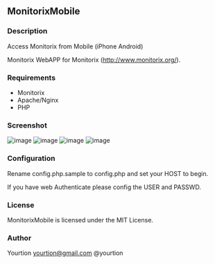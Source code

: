 ## MonitorixMobile

### Description

Access Monitorix from Mobile (iPhone Android)

Monitorix WebAPP for Monitorix (http://www.monitorix.org/).

### Requirements

 * Monitorix
 * Apache/Nginx
 * PHP

### Screenshot
![image](https://raw.github.com/yourtion/MonitorixMobile/master/screenshot/home.png)
![image](https://raw.github.com/yourtion/MonitorixMobile/master/screenshot/system.png)
![image](https://raw.github.com/yourtion/MonitorixMobile/master/screenshot/nginx.png)
![image](https://raw.github.com/yourtion/MonitorixMobile/master/screenshot/mysql.png)

### Configuration

Rename config.php.sample to config.php and set your HOST to begin.

If you have web Authenticate please config the USER and PASSWD.


### License

MonitorixMobile is licensed under the MIT License.

### Author

Yourtion <yourtion@gmail.com>
@yourtion
